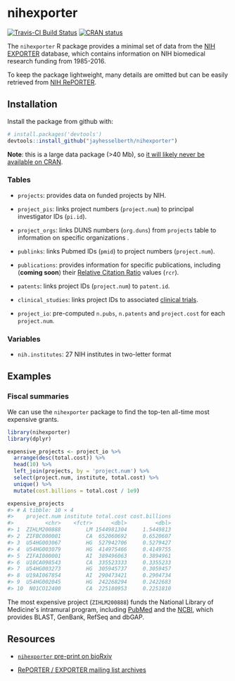 
nihexporter
===========

[![Travis-CI Build Status](https://travis-ci.org/jayhesselberth/nihexporter.png?branch=master)](https://travis-ci.org/jayhesselberth/nihexporter) [![CRAN status](https://www.r-pkg.org/badges/version/nihexporter)](https://www.r-pkg.org/badges/version/nihexporter)

The `nihexporter` R package provides a minimal set of data from the [NIH EXPORTER](http://exporter.nih.gov/default.aspx) database, which contains information on NIH biomedical research funding from 1985-2016.

To keep the package lightweight, many details are omitted but can be easily retrieved from [NIH RePORTER](https://projectreporter.nih.gov/).

Installation
------------

Install the package from github with:

``` r
# install.packages('devtools')
devtools::install_github("jayhesselberth/nihexporter")
```

**Note**: this is a large data package (&gt;40 Mb), so [it will likely never be available on CRAN](http://thecoatlessprofessor.com/programming/size-and-limitations-of-packages-on-cran/).

### Tables

-   `projects`: provides data on funded projects by NIH.

-   `project_pis`: links project numbers (`project.num`) to principal investigator IDs (`pi.id`).

-   `project_orgs`: links DUNS numbers (`org.duns`) from `projects` table to information on specific organizations .

-   `publinks`: links Pubmed IDs (`pmid`) to project numbers (`project.num`).

-   `publications`: provides information for specific publications, including (**coming soon**) their [Relative Citation Ratio](https://icite.od.nih.gov) values (`rcr`).

-   `patents`: links project IDs (`project.num`) to `patent.id`.

-   `clinical_studies`: links project IDs to associated [clinical trials](https://clinicaltrials.gov/).

-   `project_io`: pre-computed `n.pubs`, `n.patents` and `project.cost` for each `project.num`.

### Variables

-   `nih.institutes`: 27 NIH institutes in two-letter format

Examples
--------

### Fiscal summaries

We can use the `nihexporter` package to find the top-ten all-time most expensive grants.

``` r
library(nihexporter)
library(dplyr)

expensive_projects <- project_io %>%
  arrange(desc(total.cost)) %>%
  head(10) %>%
  left_join(projects, by = 'project.num') %>%
  select(project.num, institute, total.cost) %>% 
  unique() %>%
  mutate(cost.billions = total.cost / 1e9)

expensive_projects
#> # A tibble: 10 × 4
#>    project.num institute total.cost cost.billions
#>          <chr>    <fctr>      <dbl>         <dbl>
#> 1  ZIHLM200888        LM 1544981304     1.5449813
#> 2  ZIFBC000001        CA  652060692     0.6520607
#> 3  U54HG003067        HG  527942706     0.5279427
#> 4  U54HG003079        HG  414975466     0.4149755
#> 5  ZIFAI000001        AI  389496063     0.3894961
#> 6  U10CA098543        CA  335523333     0.3355233
#> 7  U54HG003273        HG  305945737     0.3059457
#> 8  U19AI067854        AI  290473421     0.2904734
#> 9  U54HG002045        HG  242268294     0.2422683
#> 10  N01CO12400        CA  225180953     0.2251810
```

The most expensive project (`ZIHLM200888`) funds the National Library of Medicine's intramural program, including [PubMed](pubmed.com) and the [NCBI](https://www.ncbi.nlm.nih.gov/), which provides BLAST, GenBank, RefSeq and dbGAP.

Resources
---------

-   [`nihexporter` pre-print on bioRxiv](http://biorxiv.org/content/early/2015/12/02/033456)

-   [RePORTER / EXPORTER mailing list archives](https://list.nih.gov/cgi-bin/wa.exe?A0=NIH-REPORT-PUBLIC-L)
